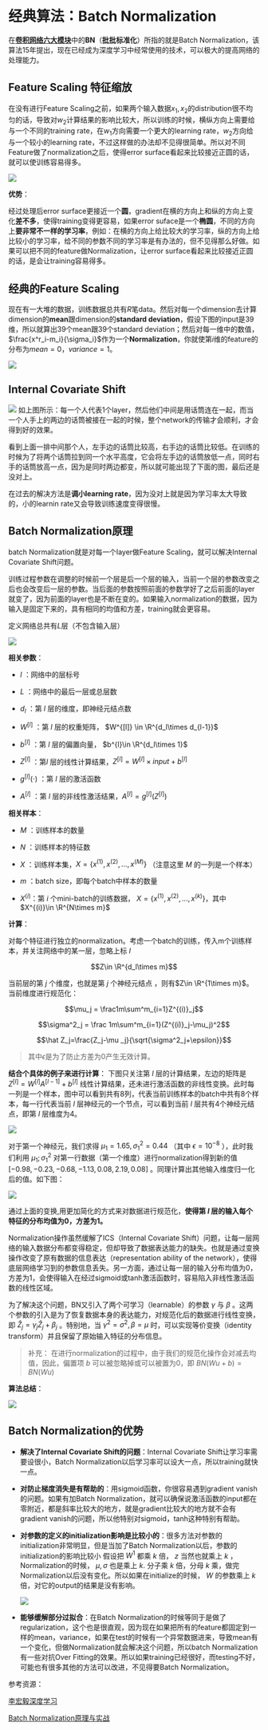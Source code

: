 # 经典算法：Batch Normalization





在[**卷积网络六大模块**](https://aimoon.top/2020/06/convolutional1/#%E5%8D%B7%E7%A7%AF%E7%A5%9E%E7%BB%8F%E7%BD%91%E7%BB%9C)中的**BN**（**批批标准化**）所指的就是Batch Normalization，该算法15年提出，现在已经成为深度学习中经常使用的技术，可以极大的提高网络的处理能力。


## Feature Scaling 特征缩放

在没有进行Feature Scaling之前，如果两个输入数据$x_1,x_2$的distribution很不均匀的话，导致对$w_2$计算结果的影响比较大，所以训练的时候，横纵方向上需要给与一个不同的training rate，在$w_1$方向需要一个更大的learning rate，$w_2$方向给与一个较小的learning rate，不过这样做的办法却不见得很简单。所以对不同Feature做了normalization之后，使得error surface看起来比较接近正圆的话，就可以使训练容易得多。

![](https://img-blog.csdnimg.cn/20200813105328551.png " ")

**优势**：

经过处理后error surface更接近一个**圆**，gradient在横的方向上和纵的方向上变化**差不多**，使得training变得更容易，如果error suface是一个**椭圆**，不同的方向上**要非常不一样的学习率**，例如：在横的方向上给比较大的学习率，纵的方向上给比较小的学习率，给不同的参数不同的学习率是有办法的，但不见得那么好做。如果可以把不同的feature做Normalization，让error surface看起来比较接近正圆的话，是会让training容易得多。

## 经典的Feature Scaling

现在有一大堆的数据，训练数据总共有$R$笔data。然后对每一个dimension去计算dimension的**mean**跟dimension的**standard deviation**，假设下图的input是39维，所以就算出39个mean跟39个standard deviation；然后对每一维中的数值，$\frac{x^r_i-m_i}{\sigma_i}$作为一个**Normalization**，你就使第$i$维的feature的分布为$mean=0，variance=1$。

![](https://img-blog.csdnimg.cn/2020081311041288.png " ")

## Internal Covariate Shift

![](https://img-blog.csdnimg.cn/20200813110919726.png " ")
如上图所示：每一个人代表1个layer，然后他们中间是用话筒连在一起，而当一个人手上的两边的话筒被接在一起的时候，整个network的传输才会顺利，才会得到好的效果。

看到上面一排中间那个人，左手边的话筒比较高，右手边的话筒比较低。在训练的时候为了将两个话筒拉到同一个水平高度，它会将左手边的话筒放低一点，同时右手的话筒放高一点，因为是同时两边都变，所以就可能出现了下面的图，最后还是没对上。

在过去的解决方法是**调小learning rate**，因为没对上就是因为学习率太大导致的，小的learnin rate又会导致训练速度变得很慢。

## Batch Normalization原理

batch Normalization就是对每一个layer做Feature Scaling，就可以解决Internal Covariate Shift问题。


训练过程参数在调整的时候前一个层是后一个层的输入，当前一个层的参数改变之后也会改变后一层的参数。当后面的参数按照前面的参数学好了之后前面的layer就变了，因为前面的layer也是不断在变的。如果输入normalization的数据，因为输入是固定下来的，具有相同的均值和方差，training就会更容易。

定义网络总共有$L$层（不包含输入层）

![](https://img-blog.csdnimg.cn/20200813112807966.png " ")

**相关参数**：

- $l$ ：网络中的层标号

- $L$ ：网络中的最后一层或总层数

- $d_l$ ：第 $l$ 层的维度，即神经元结点数

- $W^{[l]}$ ：第 $l$ 层的权重矩阵， $W^{[l]} \in \R^{d_l\times d_{l-1}}$

- $b^{[l]}$ ：第 $l$ 层的偏置向量， $b^{l}\in  \R^{d_l\times 1}$

- $Z^{[l]}$ ：第$l$ 层的线性计算结果，$Z^{[l]}=W^{[l]}\times input +b^{[l]}$

- $g^{[l]}(\cdot)$ ：第 $l$ 层的激活函数

- $A^{[l]}$ ：第 $l$ 层的非线性激活结果，$A^{[l]} = g^{[l]}(Z^{[l]})$

**相关样本**：

- $M$ ：训练样本的数量

- $N$ ：训练样本的特征数

- $X$ ：训练样本集，$X=\lbrace x^{(1)},x^{(2)}, … ,x^{(M)}\rbrace$ （注意这里 $M$ 的一列是一个样本）

- $m$ ：batch size，即每个batch中样本的数量

- $X^{(i)}$：第 $i$ 个mini-batch的训练数据， $X=\lbrace x^{(1)},x^{(2)}, … ,x^{(k)}\rbrace$，其中 $X^{(i)}\in \R^{N\times m}$


**计算**：


对每个特征进行独立的normalization。考虑一个batch的训练，传入m个训练样本，并关注网络中的某一层，忽略上标 $l$ 

 $$Z\in  \R^{d_l\times m}$$

当前层的第 $j$ 个维度，也就是第 $j$ 个神经元结点	，则有$Z\in  \R^{1\times m}$。
当前维度进行规范化：

$$\mu_j = \frac1m\sum^m_{i=1}Z^{(i)}_j$$

$$\sigma^2_j = \frac 1m\sum^m_{i=1}(Z^{(i)}_j-\mu_j)^2$$

$$\hat Z_j=\frac{Z_j-\mu _j}{\sqrt{\sigma^2_j+\epsilon}}$$

> 其中$\epsilon$是为了防止方差为0产生无效计算。

**结合个具体的例子来进行计算**：
下图只关注第 $l$ 层的计算结果，左边的矩阵是 $Z^{[l]}=W^{[l]}A^{[l-1]}+b^{[l]}$ 线性计算结果，还未进行激活函数的非线性变换。此时每一列是一个样本，图中可以看到共有8列，代表当前训练样本的batch中共有8个样本，每一行代表当前 $l$ 层神经元的一个节点，可以看到当前 $l$ 层共有4个神经元结点，即第 $l$ 层维度为4。

![](https://img-blog.csdnimg.cn/20200813120533517.png " ")


对于第一个神经元，我们求得 $\mu_1 = 1.65, \sigma^2_1=0.44$ （其中 $\epsilon = 10^{-8}$ ），此时我们利用 $\mu_1 ;\sigma^2_1$ 对第一行数据（第一个维度）进行normalization得到新的值 $[-0.98, -0.23, -0.68, -1.13, 0.08, 2.19, 0.08]$ 。同理计算出其他输入维度归一化后的值。如下图：

![](https://img-blog.csdnimg.cn/20200813121158695.png " ")

通过上面的变换,用更加简化的方式来对数据进行规范化，**使得第 $l$ 层的输入每个特征的分布均值为0，方差为1。**

Normalization操作虽然缓解了ICS（Internal Covariate Shift）问题，让每一层网络的输入数据分布都变得稳定，但却导致了数据表达能力的缺失。也就是通过变换操作改变了原有数据的信息表达（representation ability of the network），使得底层网络学习到的参数信息丢失。另一方面，通过让每一层的输入分布均值为0，方差为1，会使得输入在经过sigmoid或tanh激活函数时，容易陷入非线性激活函数的线性区域。

为了解决这个问题，BN又引入了两个可学习（learnable）的参数 $\gamma$ 与 $\beta$ 。这两个参数的引入是为了恢复数据本身的表达能力，对规范化后的数据进行线性变换，即 $\hat Z_j=\gamma_j\hat Z_j+\beta_j$ 。特别地，当 $\gamma^2=\sigma^2,\beta=\mu$ 时，可以实现等价变换（identity transform）并且保留了原始输入特征的分布信息。

>补充： 在进行normalization的过程中，由于我们的规范化操作会对减去均值，因此，偏置项 $b$ 可以被忽略掉或可以被置为0，即 $BN(Wu+b)=BN(Wu)$

**算法总结**：

![](https://img-blog.csdnimg.cn/20200813124903665.png " ")


## Batch Normalization的优势
- **解决了Internal Covariate Shift的问题**：Internal Covariate Shift让学习率需要设很小，Batch Normalization以后学习率可以设大一点，所以training就快一点。

- **对防止梯度消失是有帮助的**：用sigmoid函数，你很容易遇到gradient vanish的问题。如果有加Batch Normalization，就可以确保说激活函数的input都在零附近，都是斜率比较大的地方，就是gradient比较大的地方就不会有gradient vanish的问题，所以他特别对sigmoid，tanh这种特别有帮助。

- **对参数的定义的initialization影响是比较小的**：很多方法对参数的initialization非常明显，但是当加了Batch Normalization以后，参数的initialization的影响比较小
假设把 $W^1$ 都乘 $k$ 倍， $z$ 当然也就乘上 $k$ ，Normalization的时候， $\mu,\sigma$ 也是乘上 $k$.
分子乘 $k$ 倍，分母 $k$ 乘，做完Normalization以后没有变化。所以如果在initialize的时候， $W$ 的参数乘上 $k$ 倍，对它的output的结果是没有影响。

	![](https://img-blog.csdnimg.cn/20200813122829990.png)


- **能够缓解部分过拟合**：在Batch Normalization的时候等同于是做了regularization，这个也是很直观，因为现在如果把所有的feature都固定到一样的mean，variance，如果在test的时候有一个异常数据进来，导致mean有一个变化，但做Normalization就会解决这个问题，所以batch Normalization有一些对抗Over Fitting的效果。所以如果training已经很好，而testing不好，可能也有很多其他的方法可以改进，不见得要Batch Normalization。


参考资源：

[李宏毅深度学习](https://www.bilibili.com/video/av9770302?p=10)

[Batch Normalization原理与实战](https://zhuanlan.zhihu.com/p/34879333)

